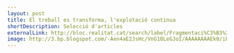 ```yaml
---
layout: post
title: El treball es transforma, l'explotació continua
shortDescription: Selecció d'articles
externalLink: http://bloc.realitat.cat/search/label/Fragmentaci%C3%B3%20productiva
image: http://3.bp.blogspot.com/-Aen4aE2JsHc/VnG10LeGJoI/AAAAAAAAEk0/ibDyejVqy_4/s1600/mateixaexplotacio-web.jpg
---
```


